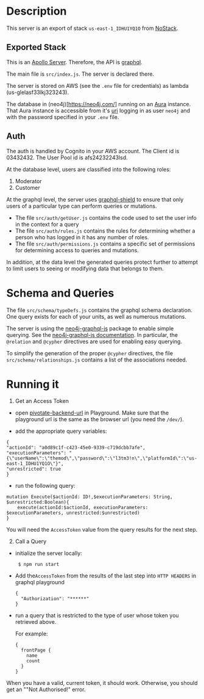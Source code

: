 # Description
This server is an export of stack `us-east-1_IDHU1YQ1O` from [NoStack](https://www.nostack.net).  

## Exported Stack
This is an [Apollo Server](https://www.apollographql.com/docs/tutorial/introduction/).  Therefore, the API is [graphql](https://graphql.org/).  

The main file is `src/index.js`.  The server is declared there.

The server is stored on AWS (see the `.env` file for credentials) as lambda (us-glelasf33lkj323243).

The database in (neo4j)[https://neo4j.com/] running on an [Aura](https://neo4j.com/cloud/aura/) instance.  That Aura instance is accessible from it's [uri](neo4j+s://85471f27.databases.neo4j.io) logging in as user `neo4j` and with the password specified in your `.env` file.

## Auth
The auth is handled by Cognito in your AWS account.  The Client id is 03432432.  The User Pool id is afs24232243lsd.


At the database level, users are classified into the following roles:
1. Moderator
2. Customer

At the graphql level, the server uses [graphql-shield](https://www.npmjs.com/package/graphql-shield) to ensure that only users of a particular type can perform queries or mutations.

  * The file `src/auth/getUser.js` contains the code used to set the user info in the context for a query
  * The file `src/auth/rules.js` contains the rules for determining whether a person who has logged in it has any number of roles.
  * The file `src/auth/permissions.js` contains a specific set of permissions for determining access to queries and mutations.

In addition, at the data level the generated queries protect further to attempt to limit users to seeing or modifying data that belongs to them.

# Schema and Queries
The file `src/schema/typeDefs.js` contains the graphql schema declaration.  One query exists for each of your units, as well as numerous mutations.

The server is using the [neo4j-graphql-js](https://www.npmjs.com/package/neo4j-graphql-js) package to enable simple querying.  See the [neo4j-graphql-js documentation](https://grandstack.io/docs/neo4j-graphql-js-quickstart).  In particular, the `@relation` and `@cypher` directives are used for enabling easy querying.  

To simplify the generation of the proper `@cypher` directives, the file `src/schema/relationships.js` contains a list of the associations needed.  

# Running it
1. Get an Access Token
  - open [pivotate-backend-url](https://osc6oeg32a.execute-api.us-east-1.amazonaws.com/dev/graphql) in Playground.  Make sure that the playground url is the same as the browser url (you need the `/dev/`).
    
  - add the appropriate query variables:

  ```
  {
  "actionId": "a0d89c1f-c423-45e0-9339-c719dcbb7afe",
  "executionParameters": "{\"userName\":\"themod\",\"password\":\"l3tm3!n\",\"platformId\":\"us-east-1_IDHU1YQ1O\"}",
  "unrestricted": true
}
  ```
  - run the following query:
 
  ```
  mutation Execute($actionId: ID!,$executionParameters: String, $unrestricted:Boolean){
      execute(actionId:$actionId, executionParameters: $executionParameters, unrestricted:$unrestricted)
  }
  ```

  You will need the `AccessToken` value from the query results for the next step.

2. Call a Query
 - initialize the server locally:
    ```
     $ npm run start
    ```
 - Add the`AccessToken` from the results of the last step into `HTTP HEADERS` in graphql playground
    ```
    {
      "Authorization": "******"
    }
    ```
 - run a query that is restricted to the type of user whose token you retrieved above.
   
   For example:
   ```
   {
     frontPage {
       name
       count
     }
   }
   ```
  When you have a valid, current token, it should work.  Otherwise, you should get an ""Not Authorised!" error.
